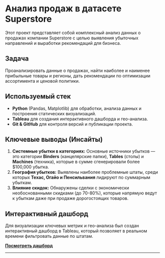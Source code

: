 ﻿
# Анализ продаж в датасете Superstore

Этот проект представляет собой комплексный анализ данных о продажах компании Superstore с целью выявления убыточных направлений и выработки рекомендаций для бизнеса.

## Задача
Проанализировать данные о продажах, найти наиболее и наименее прибыльные товары и регионы, дать рекомендации по оптимизации ассортимента и ценовой политики.

## Используемый стек
* **Python** (Pandas, Matplotlib) для обработки, анализа данных и построения статических визуализаций.
* **Tableau** для создания интерактивного дашборда и гео-анализа.
* **Git & GitHub** для контроля версий и публикации проекта.

## Ключевые выводы (Инсайты)
1.  **Системные убытки в категориях:** Основные источники убытков — это категории **Binders** (канцелярские папки), **Tables** (столы) и **Machines** (техника), которые в сумме сгенерировали более $100,000 убытка.
2.  **География убытков:** Выявлены наиболее проблемные штаты, среди которых **Техас, Огайо и Пенсильвания** лидируют по суммарным убыткам.
3.  **Влияние скидок:** Обнаружены сделки с экономически необоснованными скидками (до 70-80%), которые напрямую ведут к убыткам даже при продаже дорогостоящих товаров.

## Интерактивный дашборд
Для визуализации ключевых метрик и гео-анализа был создан интерактивный дашборд в Tableau, который позволяет в реальном времени фильтровать данные по штатам.

**[Посмотреть дашборд](https://public.tableau.com/app/profile/rinat.zhuck/viz/unprofitable_orders/sheet2)**

---
